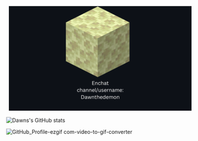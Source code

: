 
<div align="center">
  <img src="./Enchat_Card1.png" height="280" />
</div>

![Dawns's GitHub stats](https://github-readme-stats.vercel.app/api?username=Dawnthedemon&show_icons=true&theme=transparent)

![GitHub_Profile-ezgif com-video-to-gif-converter](https://github.com/user-attachments/assets/930f48bf-710e-480e-b04a-3480626fc8c6)
